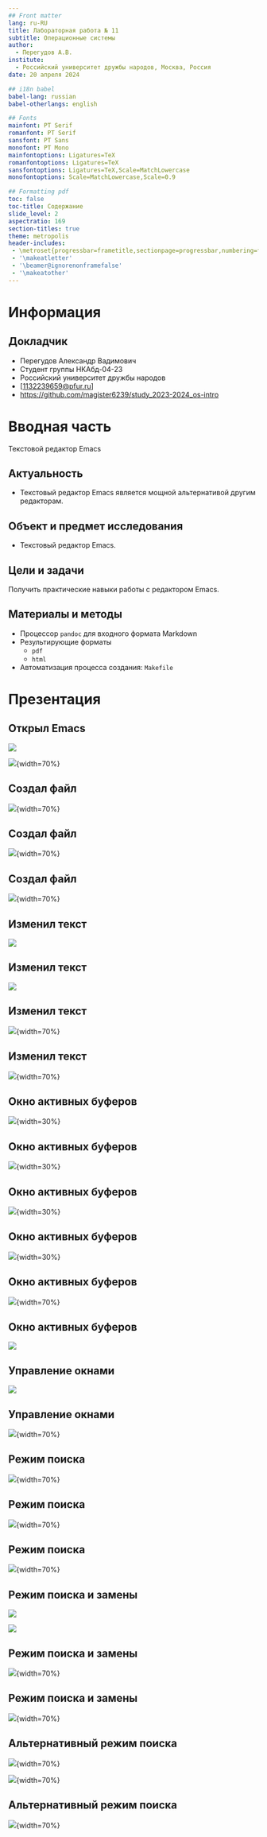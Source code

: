 ```yaml
---
## Front matter
lang: ru-RU
title: Лабораторная работа № 11
subtitle: Операционные системы
author:
  - Перегудов А.В.
institute:
  - Российский университет дружбы народов, Москва, Россия
date: 20 апреля 2024

## i18n babel
babel-lang: russian
babel-otherlangs: english

## Fonts
mainfont: PT Serif
romanfont: PT Serif
sansfont: PT Sans
monofont: PT Mono
mainfontoptions: Ligatures=TeX
romanfontoptions: Ligatures=TeX
sansfontoptions: Ligatures=TeX,Scale=MatchLowercase
monofontoptions: Scale=MatchLowercase,Scale=0.9

## Formatting pdf
toc: false
toc-title: Содержание
slide_level: 2
aspectratio: 169
section-titles: true
theme: metropolis
header-includes:
 - \metroset{progressbar=frametitle,sectionpage=progressbar,numbering=fraction}
 - '\makeatletter'
 - '\beamer@ignorenonframefalse'
 - '\makeatother'
---
```


# Информация

## Докладчик

  * Перегудов Александр Вадимович
  * Студент группы НКАбд-04-23
  * Российский университет дружбы народов
  * [1132239659@pfur.ru]
  * <https://github.com/magister6239/study_2023-2024_os-intro>

# Вводная часть

Текстовой редактор Emacs

## Актуальность

- Текстовый редактор Emacs является мощной альтернативой другим редакторам.

## Объект и предмет исследования

- Текстовый редактор Emacs.

## Цели и задачи

Получить практические навыки работы с редактором Emacs.

## Материалы и методы

- Процессор `pandoc` для входного формата Markdown
- Результирующие форматы
	- `pdf`
	- `html`
- Автоматизация процесса создания: `Makefile`

# Презентация

## Открыл Emacs

![](image/1.PNG)

![](image/2.PNG){width=70%}

## Создал файл

![](image/3.PNG){width=70%}

## Создал файл

![](image/4.PNG){width=70%}

## Создал файл

![](image/5.PNG){width=70%}

## Изменил текст

![](image/6.PNG)

## Изменил текст

![](image/7.PNG)

## Изменил текст

![](image/8.PNG){width=70%}

## Изменил текст

![](image/9.PNG){width=70%}

## Окно активных буферов

![](image/10.PNG){width=30%}

## Окно активных буферов

![](image/11.PNG){width=30%}

## Окно активных буферов

![](image/12.PNG){width=30%}

## Окно активных буферов

![](image/13.PNG){width=30%}

## Окно активных буферов

![](image/14.PNG){width=70%}

## Окно активных буферов

![](image/15.PNG)

## Управление окнами

![](image/16.PNG)

## Управление окнами

![](image/17.PNG){width=70%}

## Режим поиска

![](image/18.PNG){width=70%}

## Режим поиска

![](image/19.PNG){width=70%}

## Режим поиска

![](image/20.PNG){width=70%}

## Режим поиска и замены

![](image/21.PNG)

![](image/22.PNG)

## Режим поиска и замены

![](image/23.PNG){width=70%}

## Режим поиска и замены

![](image/24.PNG){width=70%}

## Альтернативный режим поиска

![](image/25.PNG){width=70%}

![](image/26.PNG){width=70%}

## Альтернативный режим поиска

![](image/27.PNG){width=70%}


